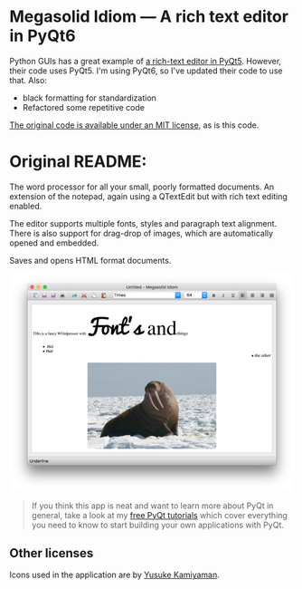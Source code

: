 # Megasolid Idiom — A rich text editor in PyQt6

Python GUIs has a great example of [a rich-text editor in
PyQt5](https://www.pythonguis.com/examples/python-rich-text-editor/).
However, their code uses PyQt5. I'm using PyQt6, so I've updated their code to
use that. Also:

* black formatting for standardization
* Refactored some repetitive code

[The original code is available under an MIT
license](https://martinfitzpatrick.com/legal), as is this code.

# Original README:

The word processor for all your small, poorly formatted documents.  An
extension of the notepad, again using a QTextEdit but with rich text editing
enabled. 
 
The editor supports multiple fonts, styles and paragraph text alignment.
There is also support for drag-drop of images, which are automatically opened
and embedded.

Saves and opens HTML format documents.
 
![Wordprocessor](screenshot-wordprocessor.jpg)

> If you think this app is neat and want to learn more about
PyQt in general, take a look at my [free PyQt tutorials](https://www.learnpyqt.com)
which cover everything you need to know to start building your own applications with PyQt.

## Other licenses

Icons used in the application are by [Yusuke Kamiyaman](http://p.yusukekamiyamane.com/).
